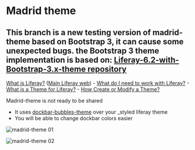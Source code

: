 # Madrid theme

## This branch is a new testing version of madrid-theme based on Bootstrap 3, it can cause some unexpected bugs. the Bootstrap 3 theme implementation is based on: <a href="https://github.com/marcoscv-work/Liferay-6.2-with-Bootstrap-3.x-theme" target="_blank">Liferay-6.2-with-Bootstrap-3.x-theme repository</a>

<a href="https://dev.liferay.com/discover/portal" target="_blank">What is Liferay?</a> (<a href="http://www.liferay.com" target="_blank">Main Liferay web</a>) - <a href="https://dev.liferay.com/discover/deployment" target="_blank">What do I need to work with Liferay?</a> - <a href="https://dev.liferay.com/participate/liferaypedia/-/wiki/Main/Theme" target="_blank">What is a Theme for Liferay?</a> - <a href="https://dev.liferay.com/develop/tutorials/-/knowledge_base/6-2/creating-a-theme-project-in-the-plugins-sdk" target="_blank">How Create or Modify a Theme?</a>

Madrid-theme is not ready to be shared

* It uses <a href="https://github.com/marcoscv-work/experimental-liferay-themes#dockbar-bubbles-theme" target="_blank">dockbar-bubbles-theme</a> over your _styled liferay theme
* You will be able to change dockbar colors easier


![madrid-theme 01](https://raw.githubusercontent.com/marcoscv-work/madrid-theme/master/docroot/WEB-INF/releng/screenshots/1.jpg)

![madrid-theme 02](https://raw.githubusercontent.com/marcoscv-work/madrid-theme/master/docroot/WEB-INF/releng/screenshots/2.jpg)
